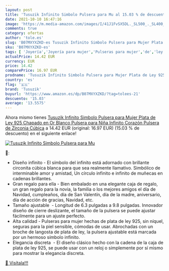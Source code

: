 ```yaml
---
layout: post
title: 'Tusuzik Infinito Simbolo Pulsera para Mu al 15.03 % de descuento'
date: 2021-10-10 16:47:16
image: 'https://m.media-amazon.com/images/I/41J1FvSX5DL._SL500_._SL400_.jpg'
comments: true
category: ofertas
author: 'tole.es'
slug: 'B07MXYXZKD-es Tusuzik Infinito Simbolo Pulsera para Mujer Plata de Ley...'
sku: 'B07MXYXZKD-es'
tags: [ 'Joyería','Joyería para mujer','Pulseras para mujer','de','ley','plata','tusuzik', ]
actualPrice: 14.42 EUR
currency: EUR
price: 14.42
comparePrice: 16.97 EUR
prodname: 'Tusuzik Infinito Simbolo Pulsera para Mujer Plata de Ley 925 Chapado en Or Blanco Pulsera para Niña Infinito Corazón Pulsera de Zirconia Cúbica'
country: 'es'
flag: '🇪🇸'
brand: 'Tusuzik'
buyurl: 'https://www.amazon.es/dp/B07MXYXZKD/?tag=tolees-21'
descuento: '15.03'
average: '13.5575'
---
```


Ahora mismo tienes [Tusuzik Infinito Simbolo Pulsera para Mujer Plata de Ley 925 Chapado en Or Blanco Pulsera para Niña Infinito Corazón Pulsera de Zirconia Cúbica](https://www.amazon.es/dp/B07MXYXZKD/?tag=tolees-21) a 14.42 EUR (original: 16.97 EUR) (15.03 %  de descuento) en el siguiente enlace!

[![Tusuzik Infinito Simbolo Pulsera para Mu](https://m.media-amazon.com/images/I/41J1FvSX5DL._SL500_._SL400_.jpg)](https://www.amazon.es/dp/B07MXYXZKD/?tag=tolees-21)

🔎:

- Diseño infinito - El símbolo del infinito está adornado con brillante circonita cúbica blanca para que sea realmente llamativo. Simbólico de interminable amor y amistad, Un círculo infinito e infinito de muñecas en cadenas brillantes.
- Gran regalo para ella - Bien embalado en una elegante caja de regalo, un gran regalo para la novia, la familia o los mejores amigos el día de Navidad, cumpleaños, día de San Valentín, día de la madre, aniversario, día de acción de gracias, Navidad, etc.
- Tamaño ajustable  - Longitud de 6.3 pulgadas a 9.8 pulgadas. Innovador diseño de cierre deslizante, el tamaño de la pulsera se puede ajustar fácilmente para un ajuste perfecto.
- Alta calidad - Pulseras para mujer hechas de plata de ley 925, sin níquel, seguras para la piel sensible, cómodas de usar. Abrochadas con un broche de langosta de plata de ley, la pulsera ajustable está marcada por un hermoso símbolo infinito.
- Elegancia discreta  - El diseño clásico hecho con la cadena de la caja de plata de ley 925, se puede usar con un reloj o simplemente por sí mismo para mostrar la elegancia discreta.

[🛒 Visítala!!!](https://www.amazon.es/dp/B07MXYXZKD/?tag=tolees-21)
